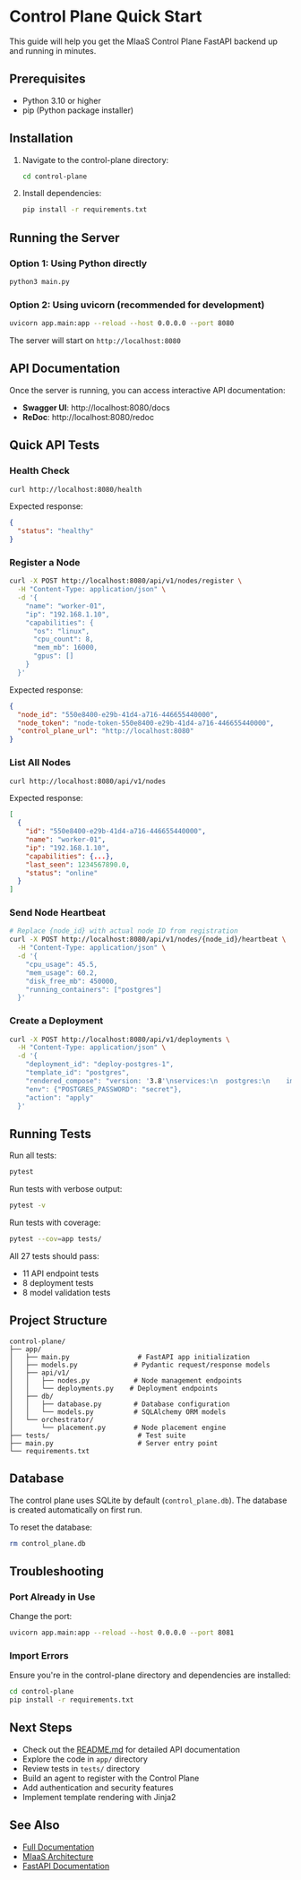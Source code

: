 # Control Plane Quick Start

This guide will help you get the MIaaS Control Plane FastAPI backend up and running in minutes.

## Prerequisites

- Python 3.10 or higher
- pip (Python package installer)

## Installation

1. Navigate to the control-plane directory:
   ```bash
   cd control-plane
   ```

2. Install dependencies:
   ```bash
   pip install -r requirements.txt
   ```

## Running the Server

### Option 1: Using Python directly
```bash
python3 main.py
```

### Option 2: Using uvicorn (recommended for development)
```bash
uvicorn app.main:app --reload --host 0.0.0.0 --port 8080
```

The server will start on `http://localhost:8080`

## API Documentation

Once the server is running, you can access interactive API documentation:
- **Swagger UI**: http://localhost:8080/docs
- **ReDoc**: http://localhost:8080/redoc

## Quick API Tests

### Health Check
```bash
curl http://localhost:8080/health
```

Expected response:
```json
{
  "status": "healthy"
}
```

### Register a Node
```bash
curl -X POST http://localhost:8080/api/v1/nodes/register \
  -H "Content-Type: application/json" \
  -d '{
    "name": "worker-01",
    "ip": "192.168.1.10",
    "capabilities": {
      "os": "linux",
      "cpu_count": 8,
      "mem_mb": 16000,
      "gpus": []
    }
  }'
```

Expected response:
```json
{
  "node_id": "550e8400-e29b-41d4-a716-446655440000",
  "node_token": "node-token-550e8400-e29b-41d4-a716-446655440000",
  "control_plane_url": "http://localhost:8080"
}
```

### List All Nodes
```bash
curl http://localhost:8080/api/v1/nodes
```

Expected response:
```json
[
  {
    "id": "550e8400-e29b-41d4-a716-446655440000",
    "name": "worker-01",
    "ip": "192.168.1.10",
    "capabilities": {...},
    "last_seen": 1234567890.0,
    "status": "online"
  }
]
```

### Send Node Heartbeat
```bash
# Replace {node_id} with actual node ID from registration
curl -X POST http://localhost:8080/api/v1/nodes/{node_id}/heartbeat \
  -H "Content-Type: application/json" \
  -d '{
    "cpu_usage": 45.5,
    "mem_usage": 60.2,
    "disk_free_mb": 450000,
    "running_containers": ["postgres"]
  }'
```

### Create a Deployment
```bash
curl -X POST http://localhost:8080/api/v1/deployments \
  -H "Content-Type: application/json" \
  -d '{
    "deployment_id": "deploy-postgres-1",
    "template_id": "postgres",
    "rendered_compose": "version: '3.8'\nservices:\n  postgres:\n    image: postgres:16",
    "env": {"POSTGRES_PASSWORD": "secret"},
    "action": "apply"
  }'
```

## Running Tests

Run all tests:
```bash
pytest
```

Run tests with verbose output:
```bash
pytest -v
```

Run tests with coverage:
```bash
pytest --cov=app tests/
```

All 27 tests should pass:
- 11 API endpoint tests
- 8 deployment tests
- 8 model validation tests

## Project Structure

```
control-plane/
├── app/
│   ├── main.py                 # FastAPI app initialization
│   ├── models.py              # Pydantic request/response models
│   ├── api/v1/
│   │   ├── nodes.py           # Node management endpoints
│   │   └── deployments.py    # Deployment endpoints
│   ├── db/
│   │   ├── database.py        # Database configuration
│   │   └── models.py          # SQLAlchemy ORM models
│   └── orchestrator/
│       └── placement.py       # Node placement engine
├── tests/                      # Test suite
├── main.py                     # Server entry point
└── requirements.txt
```

## Database

The control plane uses SQLite by default (`control_plane.db`). The database is created automatically on first run.

To reset the database:
```bash
rm control_plane.db
```

## Troubleshooting

### Port Already in Use
Change the port:
```bash
uvicorn app.main:app --reload --host 0.0.0.0 --port 8081
```

### Import Errors
Ensure you're in the control-plane directory and dependencies are installed:
```bash
cd control-plane
pip install -r requirements.txt
```

## Next Steps

- Check out the [README.md](README.md) for detailed API documentation
- Explore the code in `app/` directory
- Review tests in `tests/` directory
- Build an agent to register with the Control Plane
- Add authentication and security features
- Implement template rendering with Jinja2

## See Also

- [Full Documentation](README.md)
- [MIaaS Architecture](../MIaaS.md)
- [FastAPI Documentation](https://fastapi.tiangolo.com/)
